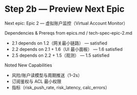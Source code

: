 # Step 2b — Preview Next Epic

Next epic: Epic 2 — 虚拟账户监控（Virtual Account Monitor）

Dependencies & Prereqs from epics.md / tech-spec-epic-2.md
- 2.1 depends on 1.2（网关最小链路） — satisfied
- 2.2 depends on 2.1 + 1.6（UI 最小面板） — 1.6 satisfied
- 2.5 depends on 2.2 + 1.5（观测） — 1.5 satisfied

Noted New Capabilities
- 风险/账户读模型与周期推送（1–2s）
- 订阅鉴权与 ACL 最小权限
- 指标（risk_push_rate, risk_latency, calc_errors）

